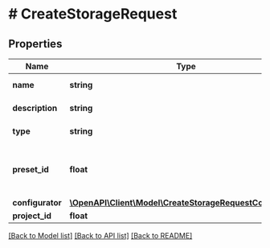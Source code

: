 # # CreateStorageRequest

## Properties

Name | Type | Description | Notes
------------ | ------------- | ------------- | -------------
**name** | **string** | Название хранилища. |
**description** | **string** | Комментарий к хранилищу. | [optional]
**type** | **string** | Тип хранилища. |
**preset_id** | **float** | ID тарифа. Нельзя передавать вместе с &#x60;configurator&#x60;. | [optional]
**configurator** | [**\OpenAPI\Client\Model\CreateStorageRequestConfigurator**](CreateStorageRequestConfigurator.md) |  | [optional]
**project_id** | **float** | ID проекта. | [optional]

[[Back to Model list]](../../README.md#models) [[Back to API list]](../../README.md#endpoints) [[Back to README]](../../README.md)
